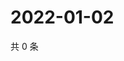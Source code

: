 # 2022-01-02

共 0 条

<!-- BEGIN WEIBO -->
<!-- 最后更新时间 Sun Jan 02 2022 15:14:36 GMT+0800 (China Standard Time) -->

<!-- END WEIBO -->
